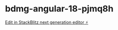 # bdmg-angular-18-pjmq8h

[Edit in StackBlitz next generation editor ⚡️](https://stackblitz.com/~/github.com/diogofonteles/bdmg-angular-18-pjmq8h)